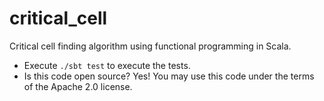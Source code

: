 critical_cell
=============

Critical cell finding algorithm using functional programming in Scala.

* Execute `./sbt test` to execute the tests.
* Is this code open source? Yes! You may use this code under the terms of the Apache 2.0 license.

